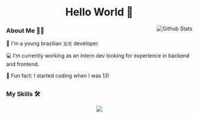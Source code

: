 
<h1 align='center'> Hello World 👋</h1>

  <img
    align="right"
    src="https://github-readme-streak-stats.herokuapp.com/?user=Espirandel&theme=dark&hide_border=false"
    alt="Github Stats"
  />


###  About Me 👩‍💻 

🦎 I'm a young brazilian 🇧🇷 developer. 

💻 I’m currently working as an intern dev looking for experience in backend and frontend. 

🚀 Fun fact: I started coding when I was 13!

<h2></h2>

### My Skills 🛠️

<p align="center">
  <a href="https://skillicons.dev">
    <img src="https://skillicons.dev/icons?i=js,ts,nodejs,html,css,react,angular,python,discordjs,django" />
  </a>
</p>
